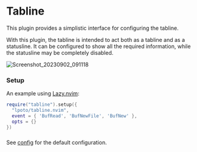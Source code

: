 # Tabline

This plugin provides a simplistic interface for configuring the tabline.

With this plugin, the tabline is intended to act both as a tabline and as a
statusline. It can be configured to show all the required information, while
the statusline may be completely disabled.

![Screenshot_20230902_091118](https://github.com/lpoto/tabline.nvim/assets/67372390/f00c347a-28e3-4c1b-a1ad-cdc5348018bf)

### Setup

An example using [Lazy.nvim](https://github.com/folke/lazy.nvim):

```lua
require("tabline").setup({
  "lpoto/tabline.nvim",
  event = { 'BufRead', 'BufNewFile', 'BufNew' },
  opts = {}
})
```

###

See [config](./lua/tabline/config.lua) for the default configuration.
